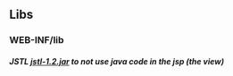 ## Libs
### WEB-INF/lib
##### JSTL [jstl-1.2.jar](http://central.maven.org/maven2/javax/servlet/jstl/1.2/jstl-1.2.jar) to not use java code in the jsp (the view)
